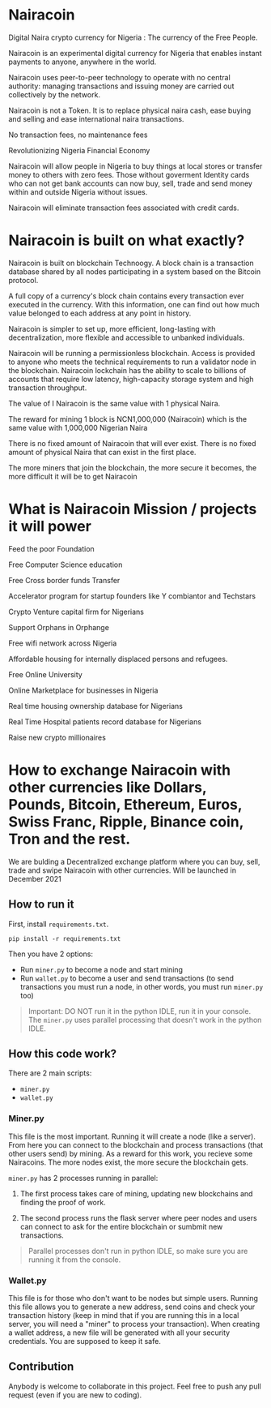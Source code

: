 # Nairacoin

Digital Naira crypto currency for Nigeria : The currency of the Free People.

Nairacoin is an experimental digital currency for Nigeria that enables instant payments to anyone, anywhere in the world.

Nairacoin uses peer-to-peer technology to operate with no central authority: managing transactions and issuing money are carried out collectively by the network.

Nairacoin is not a Token. It is to replace physical naira cash, ease buying and selling and ease international naira transactions.

No transaction fees, no maintenance fees

Revolutionizing Nigeria Financial Economy



Nairacoin will allow people in Nigeria to buy things at local stores or transfer money to others with zero fees. Those without goverment Identity cards who can not get bank accounts can now buy, sell, trade and send money within and outside Nigeria without issues.

Nairacoin will eliminate transaction fees associated with credit cards.

# Nairacoin is built on what exactly?

Nairacoin is built on blockchain Technoogy. A block chain is a transaction database shared by all nodes participating in a system based on the Bitcoin protocol.

A full copy of a currency's block chain contains every transaction ever executed in the currency. With this information, one can find out how much value belonged to each address at any point in history.

Nairacoin is simpler to set up, more efficient, long-lasting with decentralization, more flexible and accessible to unbanked individuals.

Nairacoin will be running a permissionless blockchain. Access is provided to anyone who meets the technical requirements to run a validator node in the  blockchain.
Nairacoin lockchain has the ability to scale to billions of accounts that require low latency, high-capacity storage system and high transaction throughput.

The value of I Nairacoin is the same value with 1 physical Naira.

The reward for mining 1 block is NCN1,000,000  (Nairacoin) which is the same value with 1,000,000 Nigerian Naira

There is no fixed amount of Nairacoin that will ever exist. There is no fixed amount of physical Naira that can exist in the first place.

The more miners that join the blockchain, the more secure it becomes, the more difficult it will be to get Nairacoin


# What is Nairacoin Mission / projects it will power

Feed the poor Foundation

Free Computer Science education

Free Cross border funds Transfer

Accelerator program for startup founders like Y combiantor and Techstars

Crypto Venture capital firm for Nigerians

Support Orphans in Orphange

Free wifi network across Nigeria

Affordable housing for internally displaced persons and refugees.

Free Online University

Online Marketplace for businesses in Nigeria

Real time housing ownership database for Nigerians

Real Time Hospital patients record database for Nigerians

Raise new crypto millionaires



# How to exchange Nairacoin with other currencies like Dollars, Pounds, Bitcoin, Ethereum, Euros, Swiss Franc, Ripple, Binance coin, Tron and the rest.

We are bulding a Decentralized exchange platform where you can buy, sell, trade and swipe Nairacoin with other currencies. Will be launched in December 2021











## How to run it

First, install ```requirements.txt```.

```
pip install -r requirements.txt
```

Then you have 2 options:

- Run ```miner.py``` to become a node and start mining
- Run ```wallet.py``` to become a user and send transactions (to send transactions you must run a node, in other words, you must run ```miner.py``` too)

> Important: DO NOT run it in the python IDLE, run it in your console. The ```miner.py``` uses parallel processing that doesn't work in the python IDLE.

## How this code work?

There are 2 main scripts:

- ```miner.py```
- ```wallet.py```

### Miner.py

This file is the most important. Running it will create a node (like a server). From here you can connect to the blockchain and process transactions (that other users send) by mining. As a reward for this work, you recieve some Nairacoins. The more nodes exist, the more secure the blockchain gets.

```miner.py``` has 2 processes running in parallel:

1. The first process takes care of mining, updating new blockchains and finding the proof of work.

2. The second process runs the flask server where peer nodes and users can connect to ask for the entire blockchain or sumbmit new transactions.

> Parallel processes don't run in python IDLE, so make sure you are running it from the console.



### Wallet.py

This file is for those who don't want to be nodes but simple users. Running this file allows you to generate a new address, send coins and check your transaction history (keep in mind that if you are running this in a local server, you will need a "miner" to process your transaction).
When creating a wallet address, a new file will be generated with all your security credentials. You are supposed to keep it safe.




## Contribution

Anybody is welcome to collaborate in this project. Feel free to push any pull request (even if you are new to coding). 



